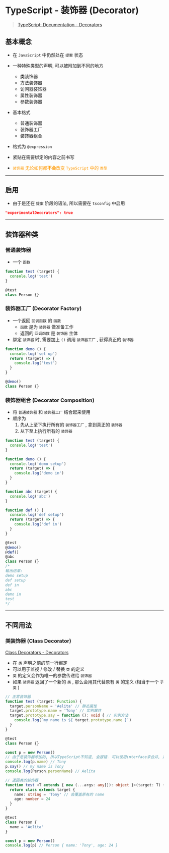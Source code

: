 # TypeScript - 装饰器 (Decorator)



> [TypeScript: Documentation - Decorators](https://www.typescriptlang.org/docs/handbook/decorators.html#decorator-factories)



## 基本概念

- 在 `JavaScript` 中仍然处在 `提案` 状态

- 一种特殊类型的声明, 可以被附加到不同的地方
  - 类装饰器
  - 方法装饰器
  - 访问器装饰器
  - 属性装饰器
  - 参数装饰器
- 基本格式
  - 普通装饰器
  - 装饰器工厂
  - 装饰器组合
- 格式为 `@expression`
- 紧贴在需要绑定的内容之前书写
- <span style="color: #f90;">`装饰器` 无论如何都**不会**改变 `TypeScript` 中的 `类型`</span>

---

## 启用

- 由于是还在 `提案` 阶段的语法, 所以需要在 `tsconfig` 中启用

```json
"experimentalDecorators": true
```

---

## 装饰器种类



### 普通装饰器

- 一个 `函数`

```TypeScript
function test (target) {
  console.log('test')
}

@test
class Person {}
```



### 装饰器工厂 (Decorator Factory)

- 一个返回 `回调函数` 的 `函数`
  - `函数` 是为 `装饰器` 做准备工作
  - 返回的 `回调函数` 是 `装饰器` 主体
- 绑定 `装饰器` 时, 需要加上 `()` 调用 `装饰器工厂` , 获得真正的 `装饰器`

```TypeScript
function demo () {
  console.log('set up')
  return (target) => {
    console.log('test')
  }
}

@demo()
class Person {}
```



### 装饰器组合 (Decorator Composition)

- 将 `普通装饰器` 和 `装饰器工厂` 结合起来使用
- 顺序为
  1. 先从上至下执行所有的 `装饰器工厂` , 拿到真正的 `装饰器`
  2. 从下至上执行所有的 `装饰器`

```typescript
function test (target) {
  console.log('test')
}

function demo () {
  console.log('demo setup')
  return (target) => {
    console.log('demo in')
  }
}

function abc (target) {
  console.log('abc')
}

function def () {
  console.log('def setup')
  return (target) => {
    console.log('def in')
  }
}

@test
@demo()
@def()
@abc
class Person {}
/*
输出结果:
demo setup
def setup
def in
abc
demo in
test
*/
```

---

## 不同用法



### 类装饰器 (Class Decorator)

[Class Decorators - Decorators](https://www.typescriptlang.org/docs/handbook/decorators.html#class-decorators)

- 在 `类` 声明之前的前一行绑定
- 可以用于监视 / 修改 / 替换 `类` 的定义
- `类` 的定义会作为唯一的参数传递给 `装饰器`
- 如果 `装饰器` 返回了一个新的 `类` , 那么会用其代替原有 `类` 的定义 (相当于一个 `子类` )

```TypeScript
// 正常装饰器
function test (target: Function) {
  target.personName = 'Aelita' // 静态属性
  target.prototype.name = 'Tony' // 实例属性
  target.prototype.say = function (): void { // 实例方法
    console.log(`my name is ${ target.prototype.name }`)
  }
}

@test
class Person {}

const p = new Person()
// 由于是装饰器添加的, 所以TypeScript不知道, 会报错. 可以使用interface来合并, 避免报错
console.log(p.name) // Tony
p.say() // my name is Tony
console.log(Person.personName) // Aelita
```

```TypeScript
// 返回类的装饰器
function test <T extends { new (...args: any[]): object }>(target: T) {
  return class extends target {
    name: string = 'Tony' // 会覆盖原有的 name
    age: number = 24
  }
}

@test
class Person {
  name = 'Aelita'
}

const p = new Person()
console.log(p) // Person { name: 'Tony', age: 24 }
```













































